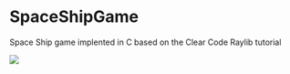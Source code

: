 # SpaceShipGame
Space Ship game implented in C based on the Clear Code Raylib tutorial

![](https://github.com/SoykaffAddict/pre_alpha.gif)
